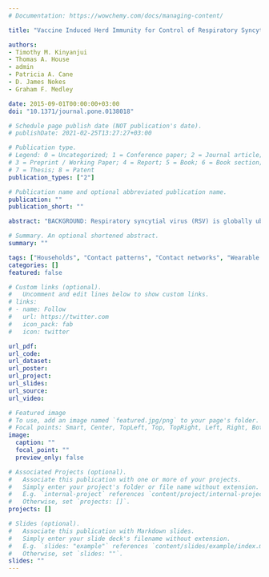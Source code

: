 ```yaml
---
# Documentation: https://wowchemy.com/docs/managing-content/

title: "Vaccine Induced Herd Immunity for Control of Respiratory Syncytial Virus Disease in a Low-Income Country Setting."

authors: 
- Timothy M. Kinyanjui
- Thomas A. House
- admin 
- Patricia A. Cane
- D. James Nokes 
- Graham F. Medley

date: 2015-09-01T00:00:00+03:00
doi: "10.1371/journal.pone.0138018"

# Schedule page publish date (NOT publication's date).
# publishDate: 2021-02-25T13:27:27+03:00

# Publication type.
# Legend: 0 = Uncategorized; 1 = Conference paper; 2 = Journal article;
# 3 = Preprint / Working Paper; 4 = Report; 5 = Book; 6 = Book section;
# 7 = Thesis; 8 = Patent
publication_types: ["2"]

# Publication name and optional abbreviated publication name.
publication: ""
publication_short: ""

abstract: "BACKGROUND: Respiratory syncytial virus (RSV) is globally ubiquitous, and infection during the first six months of life is a major risk for severe disease and hospital admission; consequently RSV is the most important viral cause of respiratory morbidity and mortality in young children. Development of vaccines for young infants is complicated by the presence of maternal antibodies and immunological immaturity, but vaccines targeted at older children avoid these problems. Vaccine development for young infants has been unsuccessful, but this is not the case for older children (> 6m). Would vaccinating older children have a significant public health impact? We developed a mathematical model to explore the benefits of a vaccine against RSV.METHODS AND FINDINGS: We have used a deterministic age structured model capturing the key epidemiological characteristics of RSV and performed a statistical maximum-likelihood fit to age-specific hospitalization data from a developing country setting. To explore the effects of vaccination under different mixing assumptions, we included two versions of contact matrices: one from a social contact diary study, and the second a synthesised construction based on demographic data. Vaccination is assumed to elicit an immune response equivalent to primary infection. Our results show that immunisation of young children (5-10m) is likely to be a highly effective method of protection of infants (<6m) against hospitalisation. The majority benefit is derived from indirect protection (herd immunity). A full sensitivity and uncertainty analysis using Latin Hypercube Sampling of the parameter space shows that our results are robust to model structure and model parameters.CONCLUSIONS: This result suggests that vaccinating older infants and children against RSV can have a major public health benefit."

# Summary. An optional shortened abstract.
summary: ""

tags: ["Households", "Contact patterns", "Contact networks", "Wearable proximity sensors", "Respiratory infections", "Infectious disease control"]
categories: []
featured: false

# Custom links (optional).
#   Uncomment and edit lines below to show custom links.
# links:
# - name: Follow
#   url: https://twitter.com
#   icon_pack: fab
#   icon: twitter

url_pdf:
url_code:
url_dataset:
url_poster:
url_project:
url_slides:
url_source:
url_video:

# Featured image
# To use, add an image named `featured.jpg/png` to your page's folder. 
# Focal points: Smart, Center, TopLeft, Top, TopRight, Left, Right, BottomLeft, Bottom, BottomRight.
image:
  caption: ""
  focal_point: ""
  preview_only: false

# Associated Projects (optional).
#   Associate this publication with one or more of your projects.
#   Simply enter your project's folder or file name without extension.
#   E.g. `internal-project` references `content/project/internal-project/index.md`.
#   Otherwise, set `projects: []`.
projects: []

# Slides (optional).
#   Associate this publication with Markdown slides.
#   Simply enter your slide deck's filename without extension.
#   E.g. `slides: "example"` references `content/slides/example/index.md`.
#   Otherwise, set `slides: ""`.
slides: ""
---
```

